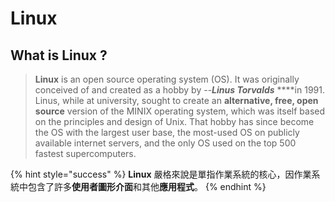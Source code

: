 # Linux

## What is Linux ?

> **Linux** is an open source operating system \(OS\). It was originally conceived of and created as a hobby by --_**Linus Torvalds**_ ****in 1991. Linus, while at university, sought to create an **alternative, free, open source** version of the MINIX operating system, which was itself based on the principles and design of Unix. That hobby has since become the OS with the largest user base, the most-used OS on publicly available internet servers, and the only OS used on the top 500 fastest supercomputers.

{% hint style="success" %}
**Linux** 嚴格來說是單指作業系統的核心，因作業系統中包含了許多**使用者圖形介面**和其他**應用程式**。
{% endhint %}

